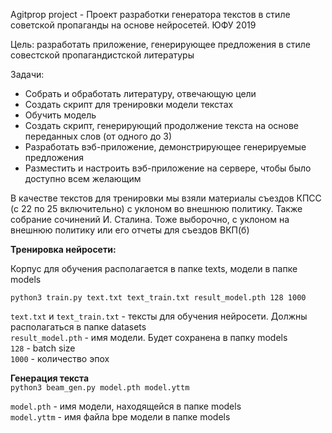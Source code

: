 Agitprop project - Проект разработки генератора текстов в стиле советской пропаганды на основе нейросетей. ЮФУ 2019


Цель: разработать приложение, генерирующее предложения в стиле совестской пропагандистской литературы

Задачи:
- Собрать и обработать литературу, отвечающую цели
- Создать скрипт для тренировки модели текстах
- Обучить модель
- Создать скрипт, генерирующий продолжение текста на основе переданных слов (от одного до 3)
- Разработать вэб-приложение, демонстрирующее генерируемые предложения
- Разместить и настроить вэб-приложение на сервере, чтобы было доступно всем желающим

В качестве текстов для тренировки мы взяли материалы съездов КПСС (с 22 по 25 включительно) с уклоном во внешнюю политику. Также собрание сочинений И. Сталина. Тоже выборочно, с уклоном на внешнюю политику или его отчеты для съездов ВКП(б)

<strong>Тренировка нейросети:</strong><br/>

Корпус для обучения располагается в папке texts, модели в папке models

`python3 train.py text.txt text_train.txt result_model.pth 128 1000`

`text.txt` и `text_train.txt` - тексты для обучения нейросети. Должны располагаться в папке datasets<br/>
`result_model.pth` - имя модели. Будет сохранена в папку models<br/>
`128` - batch size<br/>
`1000` - количество эпох<br/>

<strong>Генерация текста</strong><br/>
`python3 beam_gen.py model.pth model.yttm`

`model.pth` - имя модели, находящейся в папке models<br/>
`model.yttm` - имя файла bpe модели в папке models<br/>
